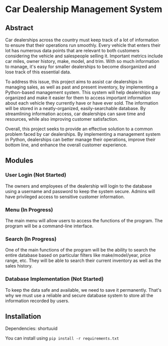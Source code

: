 # Car Dealership Management System

## Abstract
Car dealerships across the country must keep track of a lot of information to ensure that their operations run smoothly. Every vehicle that enters their lot has numerous data points that are relevant to both customers considering the vehicle and salespeople selling it. Important metrics include car miles, owner history, make, model, and trim. With so much information to manage, it's easy for smaller dealerships to become disorganized and lose track of this essential data.

To address this issue, this project aims to assist car dealerships in managing sales, as well as past and present inventory, by implementing a Python-based management system. This system will help dealerships stay organized and make it easier for them to access important information about each vehicle they currently have or have ever sold. The information will be stored in a neatly-organized, easily-searchable database. By streamlining information access, car dealerships can save time and resources, while also improving customer satisfaction.

Overall, this project seeks to provide an effective solution to a common problem faced by car dealerships. By implementing a management system in Python, dealerships can better manage their operations, improve their bottom line, and enhance the overall customer experience.

## Modules

### User Login (Not Started)
The owners and employees of the dealership will login to the database using a username and password to keep the system secure. Admins will have privileged access to sensitive customer information. 

### Menu (In Progress)
The main menu will allow users to access the functions of the program. The program will be a command-line interface.

### Search (In Progress)
One of the main functions of the program will be the ability to search the entire database based on particular filters like make/model/year, price range, etc. They will be able to search their current inventory as well as the sales history.

### Database Implementation (Not Started)
To keep the data safe and available, we need to save it permanently. That's why we must use a reliable and secure database system to store all the information recorded by users.


## Installation
Dependencies: shortuuid

You can install using `pip install -r requirements.txt`

